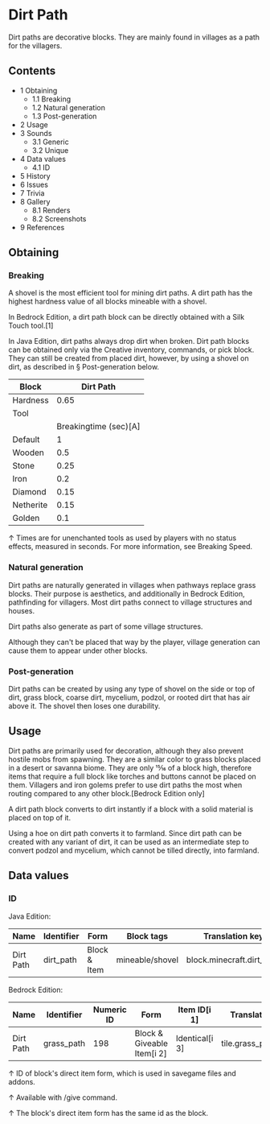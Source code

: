 # Dirt Path
Dirt paths are decorative blocks. They are mainly found in villages as a path for the villagers.

## Contents
- 1 Obtaining
	- 1.1 Breaking
	- 1.2 Natural generation
	- 1.3 Post-generation
- 2 Usage
- 3 Sounds
	- 3.1 Generic
	- 3.2 Unique
- 4 Data values
	- 4.1 ID
- 5 History
- 6 Issues
- 7 Trivia
- 8 Gallery
	- 8.1 Renders
	- 8.2 Screenshots
- 9 References

## Obtaining
### Breaking
A shovel is the most efficient tool for mining dirt paths. A dirt path has the highest hardness value of all blocks mineable with a shovel.

In Bedrock Edition, a dirt path block can be directly obtained with a Silk Touch tool.[1]

In Java Edition, dirt paths always drop dirt when broken. Dirt path blocks can be obtained only via the Creative inventory, commands, or pick block. They can still be created from placed dirt, however, by using a shovel on dirt, as described in § Post-generation below.

| Block     | Dirt Path             |
|-----------|-----------------------|
| Hardness  | 0.65                  |
| Tool      |                       |
|           | Breakingtime (sec)[A] |
| Default   | 1                     |
| Wooden    | 0.5                   |
| Stone     | 0.25                  |
| Iron      | 0.2                   |
| Diamond   | 0.15                  |
| Netherite | 0.15                  |
| Golden    | 0.1                   |


↑ Times are for unenchanted tools as used by players with no status effects, measured in seconds. For more information, see Breaking Speed.


### Natural generation
Dirt paths are naturally generated in villages when pathways replace grass blocks.
Their purpose is aesthetics, and additionally in Bedrock Edition, pathfinding for villagers. Most dirt paths connect to village structures and houses.

Dirt paths also generate as part of some village structures.

Although they can't be placed that way by the player, village generation can cause them to appear under other blocks.

### Post-generation
Dirt paths can be created by using any type of shovel on the side or top of dirt, grass block, coarse dirt, mycelium, podzol, or rooted dirt that has air above it. The shovel then loses one durability.

## Usage
Dirt paths are primarily used for decoration, although they also prevent hostile mobs from spawning. They are a similar color to grass blocks placed in a desert or savanna biome. They are only 15⁄16 of a block high, therefore items that require a full block like torches and buttons cannot be placed on them. Villagers and iron golems prefer to use dirt paths the most when routing compared to any other block.‌[Bedrock Edition  only]

A dirt path block converts to dirt instantly if a block with a solid material is placed on top of it.

Using a hoe on dirt path converts it to farmland. Since dirt path can be created with any variant of dirt, it can be used as an intermediate step to convert podzol and mycelium, which cannot be tilled directly, into farmland.

## Data values
### ID
Java Edition:

| Name      | Identifier | Form         | Block tags      | Translation key           |
|-----------|------------|--------------|-----------------|---------------------------|
| Dirt Path | dirt_path  | Block & Item | mineable/shovel | block.minecraft.dirt_path |

Bedrock Edition:

| Name      | Identifier | Numeric ID | Form                       | Item ID[i 1]   | Translation key      |
|-----------|------------|------------|----------------------------|----------------|----------------------|
| Dirt Path | grass_path | 198        | Block & Giveable Item[i 2] | Identical[i 3] | tile.grass_path.name |


↑ ID of block's direct item form, which is used in savegame files and addons.

↑ Available with /give command.

↑ The block's direct item form has the same id as the block.


